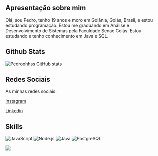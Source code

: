 ## Apresentação sobre mim

Olá, sou Pedro, tenho 19 anos e moro em Goiânia, Goiás, Brasil, e estou estudando programação. 
Estou me graduando em Análise e Desenvolvimento de Sistemas pela Faculdade Senac Goiás.
Estou estudando e tenho conhecimento em Java e SQL.

## Github Stats

![Pedroohhss GitHub stats](https://github-readme-stats.vercel.app/api?username=pedroohhss&show_icons=true&theme=dracula)

## Redes Sociais

As minhas redes sociais:

[Instagram](https://www.instagram.com/pedroohhss/)

[Linkedin](https://www.linkedin.com/in/pedroohhss/)

## Skills

![JavaScript](https://img.shields.io/badge/JavaScript-F7DF1E?style=for-the-badge&logo=javascript&logoColor=black)
![Node.js](https://img.shields.io/badge/Node.js-43853D?style=for-the-badge&logo=node.js&logoColor=white)
![Java](https://img.shields.io/badge/Java-ED8B00?style=for-the-badge&logo=java&logoColor=white)
![PostgreSQL](https://img.shields.io/badge/PostgreSQL-316192?style=for-the-badge&logo=postgresql&logoColor=white)

![](https://komarev.com/ghpvc/?username=pedroohhss&label=Views&color=116262)

